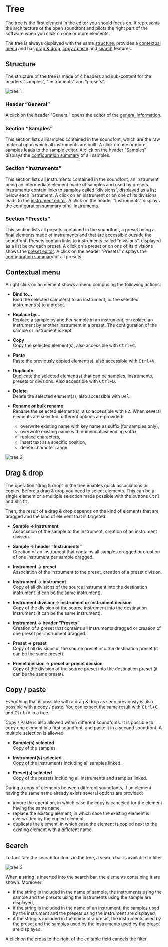 # Tree

The tree is the first element in the editor you should focus on. It represents
the architecture of the open soundfont and pilots the right part of the software
when you click on one or more elements.

The tree is always displayed with the same [structure], provides
a [contextual menu] and has [drag & drop], [copy / paste] and [search] features.


<a name="doc_structure"/>

## Structure

The structure of the tree is made of 4 headers and sub-content for the headers
“samples”, “instruments” and “presets”.

![tree 1]


### Header “General”

A click on the header “General” opens the editor of the [general information].


### Section “Samples”

This section lists all samples contained in the soundfont, which are the raw
material upon which all instruments are built. A click on one or more samples
leads to the [sample editor]. A click on the header “Samples” displays the
[configuration summary][configuration sample summary] of all samples.


### Section “Instruments”

This section lists all instruments contained in the soundfont, an instrument
being an intermediate element made of samples and used by presets. Instruments
contain links to samples called “divisions”, displayed as a list below each
instrument. A click on an instrument or on one of its divisions leads to the
[instrument editor]. A click on the header “Instruments” displays the
[configuration summary][configuration instrument summary] of all instruments.


### Section “Presets”

This section lists all presets contained in the soundfont, a preset being a
final elements made of instruments and that are accessible outside the
soundfont. Presets contain links to instruments called “divisions”, displayed
as a list below each preset. A click on a preset or on one of its divisions
shows the [preset editor]. A click on the header “Presets” displays the
[configuration summary][configuration preset summary] of all presets.


<a name="doc_menu"/>

## Contextual menu

A right click on an element shows a menu comprising the following actions:

  - **Bind to…**  
    Bind the selected sample(s) to an instrument, or the selected instrument(s)
    to a preset.

  - **Replace by…**  
    Replace a sample by another sample in an instrument, or replace an
    instrument by another instrument in a preset. The configuration of the
    sample or instrument is kept.

  - **Copy**  
    Copy the selected element(s), also accessible with <kbd>Ctrl+C</kbd>.

  - **Paste**  
    Paste the previously copied element(s), also accessible with
    <kbd>Ctrl+V</kbd>.

  - **Duplicate**  
    Duplicate the selected element(s) that can be samples, instruments, presets
    or divisions. Also accessible with <kbd>Ctrl+D</kbd>.

  - **Delete**  
    Delete the selected element(s), also accessible with <kbd>Del</kbd>.

  - **Rename or bulk rename**  
    Rename the selected element(s), also accessible with <kbd>F2</kbd>. When
    several elements are selected, different options are provided:
    - overwrite existing name with key name as suffix (for samples only),
    - overwrite existing name with numerical ascending suffix,
    - replace characters,
    - insert text at a specific position,
    - delete character range.

![tree 2]

<a name="doc_dragdrop"/>

## Drag & drop

The operation “drag & drop” in the tree enables quick associations or copies.
Before a drag & drop you need to select elements. This can be a single element
or a multiple selection made possible with the buttons <kbd>Ctrl</kbd> and
<kbd>Shift</kbd>.

Then, the result of a drag & drop depends on the kind of elements that are
dragged and the kind of element that is targeted.

  - **Sample → instrument**  
    Association of the sample to the instrument, creation of an instrument
    division.

  - **Sample → header “Instruments”**  
    Creation of an instrument that contains all samples dragged or creation of
    one instrument per sample dragged.

  - **Instrument → preset**  
    Association of the instrument to the preset, creation of a preset division.

  - **Instrument → instrument**  
    Copy of all divisions of the source instrument into the destination
    instrument (it can be the same instrument).

  - **Instrument division → instrument or instrument division**  
    Copy of the division of the source instrument into the destination
    instrument (it can be the same instrument).

  - **Instrument → header “Presets”**  
    Creation of a preset that contains all instruments dragged or creation of
    one preset per instrument dragged.

  - **Preset → preset**  
    Copy of all divisions of the source preset into the destination preset (it
    can be the same preset).

  - **Preset division → preset or preset division**  
    Copy of the division of the source preset into the destination preset (it
    can be the same preset).


<a name="doc_copypaste"/>

## Copy / paste

Everything that is possible with a drag & drop as seen previously is also
possible with a copy / paste. You can expect the same result with
<kbd>Ctrl+C</kbd> and <kbd>Ctrl+V</kbd> in a tree.

Copy / Paste is also allowed within different soundfonts. It is possible to copy
one element in a first soundfont, and paste it in a second soundfont. A multiple
selection is allowed.

  - **Sample(s) selected**  
    Copy of the samples.

  - **Instrument(s) selected**  
    Copy of the instruments including all samples linked.

  - **Preset(s) selected**  
    Copy of the presets including all instruments and samples linked.

During a copy of elements between different soundfonts, if an element having
the same name already exists several options are provided:

  - ignore the operation, in which case the copy is canceled for the element
    having the same name,
  - replace the existing element, in which case the existing element is
    overwritten by the copied element,
  - duplicate the element, in which case the element is copied next to the
    existing element with a different name.


<a name="doc_search"/>

## Search

To facilitate the search for items in the tree, a search bar is available to
filter.

![tree 3]

When a string is inserted into the search bar, the elements containing it are
shown. Moreover:

  - if the string is included in the name of sample, the instruments using the
    sample and the presets using the instruments using the sample are displayed,
  - if the string is included in the name of an instrument, the samples used
    by the instrument and the presets using the instrument are displayed,
  - if the string is included in the name of a preset, the instruments used
    by the preset and the samples used by the instruments used by the preset
    are displayed.

A click on the cross to the right of the editable field cancels the filter.



[structure]:       #doc_structure
[contextual menu]: #doc_menu
[drag & drop]:     #doc_dragdrop
[copy / paste]:    #doc_copypaste
[search]:          #doc_search

[general information]:              editing-pages/editing-of-the-general-information.md
[sample editor]:                    editing-pages/sample-editor.md
[instrument editor]:                editing-pages/instrument-editor.md
[preset editor]:                    editing-pages/preset-editor.md
[configuration sample summary]:     configuration-summaries.md#doc_sample
[configuration instrument summary]: configuration-summaries.md#doc_instrument
[configuration preset summary]:     configuration-summaries.md#doc_preset

[tree 1]: ../images/tree_1.png
[tree 2]: ../images/tree_2.png
[tree 3]: ../images/tree_3.png
